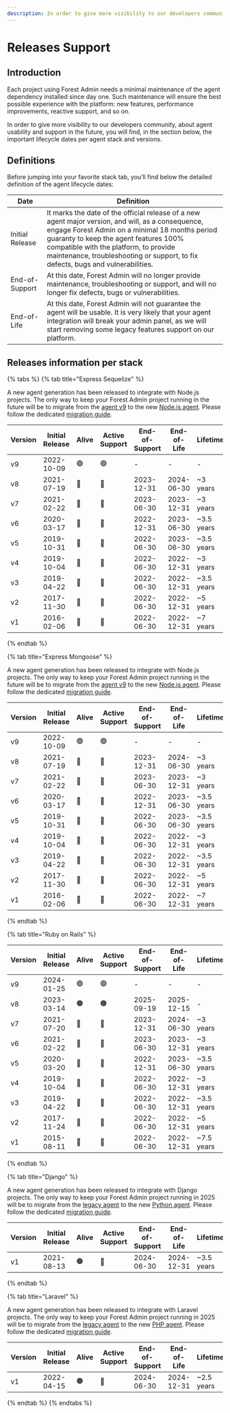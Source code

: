 ```yaml
---
description: In order to give more visibility to our developers community, about agent usability and support in the future, you will find, in this page, the important lifecycle dates per agent stack and versions.
---
```


# Releases Support

## Introduction

Each project using Forest Admin needs a minimal maintenance of the agent dependency installed since day one.
Such maintenance will ensure the best possible experience with the platform: new features, performance improvements, reactive support, and so on.

In order to give more visibility to our developers community, about agent usability and support in the future, you will find, in the section below, the important lifecycle dates per agent stack and versions.

## Definitions

Before jumping into your favorite stack tab, you’ll find below the detailed definition of the agent lifecycle dates:

| Date            | Definition                                                                                                                                                                                                                                                                                                                 |
| --------------- | -------------------------------------------------------------------------------------------------------------------------------------------------------------------------------------------------------------------------------------------------------------------------------------------------------------------------- |
| Initial Release | It marks the date of the official release of a new agent major version, and will, as a consequence, engage Forest Admin on a minimal 18 months period guaranty to keep the agent features 100% compatible with the platform, to provide maintenance, troubleshooting or support, to fix defects, bugs and vulnerabilities. |
| End-of-Support  | At this date, Forest Admin will no longer provide maintenance, troubleshooting or support, and will no longer fix defects, bugs or vulnerabilities.                                                                                                                                                                        |
| End-of-Life     | At this date, Forest Admin will not guarantee the agent will be usable. It is very likely that your agent integration will break your admin panel, as we will start removing some legacy features support on our platform.                                                                                                 |

## Releases information per stack

{% tabs %}
{% tab title="Express Sequelize" %}

A new agent generation has been released to integrate with Node.js projects.
The only way to keep your Forest Admin project running in the future will be to migrate from the [agent v9](https://github.com/ForestAdmin/forest-express-sequelize) to the new [Node.js agent](https://github.com/ForestAdmin/agent-nodejs).
Please follow the dedicated [migration guide](https://docs.forestadmin.com/developer-guide-agents-nodejs/getting-started/migrating).

| Version | Initial Release | Alive | Active Support | End-of-Support | End-of-Life | Lifetime   |
| ------- | --------------- | ----- | -------------- | -------------- | ----------- | ---------- |
| v9      | 2022-10-09      | 🟢    | 🟢             | -              | -           | -          |
| v8      | 2021-07-19      | 🔴    | 🔴             | 2023-12-31     | 2024-06-30  | ~3 years   |
| v7      | 2021-02-22      | 🔴    | 🔴             | 2023-06-30     | 2023-12-31  | ~3 years   |
| v6      | 2020-03-17      | 🔴    | 🔴             | 2022-12-31     | 2023-06-30  | ~3.5 years |
| v5      | 2019-10-31      | 🔴    | 🔴             | 2022-06-30     | 2023-06-30  | ~3.5 years |
| v4      | 2019-10-04      | 🔴    | 🔴             | 2022-06-30     | 2022-12-31  | ~3 years   |
| v3      | 2019-04-22      | 🔴    | 🔴             | 2022-06-30     | 2022-12-31  | ~3.5 years |
| v2      | 2017-11-30      | 🔴    | 🔴             | 2022-06-30     | 2022-12-31  | ~5 years   |
| v1      | 2016-02-06      | 🔴    | 🔴             | 2022-06-30     | 2022-12-31  | ~7 years   |

{% endtab %}

{% tab title="Express Mongoose" %}

A new agent generation has been released to integrate with Node.js projects.
The only way to keep your Forest Admin project running in the future will be to migrate from the [agent v9](https://github.com/ForestAdmin/forest-express-mongoose) to the new [Node.js agent](https://github.com/ForestAdmin/agent-nodejs).
Please follow the dedicated [migration guide](https://docs.forestadmin.com/developer-guide-agents-nodejs/getting-started/migrating).

| Version | Initial Release | Alive | Active Support | End-of-Support | End-of-Life | Lifetime   |
| ------- | --------------- | ----- | -------------- | -------------- | ----------- | ---------- |
| v9      | 2022-10-09      | 🟢    | 🟢             | -              | -           | -          |
| v8      | 2021-07-19      | 🔴    | 🔴             | 2023-12-31     | 2024-06-30  | ~3 years   |
| v7      | 2021-02-22      | 🔴    | 🔴             | 2023-06-30     | 2023-12-31  | ~3 years   |
| v6      | 2020-03-17      | 🔴    | 🔴             | 2022-12-31     | 2023-06-30  | ~3.5 years |
| v5      | 2019-10-31      | 🔴    | 🔴             | 2022-06-30     | 2023-06-30  | ~3.5 years |
| v4      | 2019-10-04      | 🔴    | 🔴             | 2022-06-30     | 2022-12-31  | ~3 years   |
| v3      | 2019-04-22      | 🔴    | 🔴             | 2022-06-30     | 2022-12-31  | ~3.5 years |
| v2      | 2017-11-30      | 🔴    | 🔴             | 2022-06-30     | 2022-12-31  | ~5 years   |
| v1      | 2016-02-06      | 🔴    | 🔴             | 2022-06-30     | 2022-12-31  | ~7 years   |

{% endtab %}

{% tab title="Ruby on Rails" %}

| Version | Initial Release | Alive | Active Support | End-of-Support | End-of-Life | Lifetime   |
| ------- | --------------- | ----- | -------------- | -------------- | ----------- | ---------- |
| v9      | 2024-01-25      | 🟢    | 🟢             | -              | -           | -          |
| v8      | 2023-03-14      | 🟠    | 🟠             | 2025-09-19     | 2025-12-15  | -          |
| v7      | 2021-07-20      | 🔴    | 🔴             | 2023-12-31     | 2024-06-30  | ~3 years   |
| v6      | 2021-02-22      | 🔴    | 🔴             | 2023-06-30     | 2023-12-31  | ~3 years   |
| v5      | 2020-03-20      | 🔴    | 🔴             | 2022-12-31     | 2023-06-30  | ~3.5 years |
| v4      | 2019-10-04      | 🔴    | 🔴             | 2022-06-30     | 2022-12-31  | ~3 years   |
| v3      | 2019-04-22      | 🔴    | 🔴             | 2022-06-30     | 2022-12-31  | ~3.5 years |
| v2      | 2017-11-24      | 🔴    | 🔴             | 2022-06-30     | 2022-12-31  | ~5 years   |
| v1      | 2015-08-11      | 🔴    | 🔴             | 2022-06-30     | 2022-12-31  | ~7.5 years |

{% endtab %}

{% tab title="Django" %}

A new agent generation has been released to integrate with Django projects.
The only way to keep your Forest Admin project running in 2025 will be to migrate from the [legacy agent](https://github.com/ForestAdmin/django-forestadmin) to the new [Python agent](https://github.com/ForestAdmin/agent-python).
Please follow the dedicated [migration guide](https://docs.forestadmin.com/developer-guide-agents-python/getting-started/migrating).

| Version | Initial Release | Alive | Active Support | End-of-Support | End-of-Life | Lifetime   |
| ------- | --------------- | ----- | -------------- | -------------- | ----------- | ---------- |
| v1      | 2021-08-13      | 🟠    | 🔴             | 2024-06-30     | 2024-12-31  | ~3.5 years |

{% endtab %}

{% tab title="Laravel" %}

A new agent generation has been released to integrate with Laravel projects.
The only way to keep your Forest Admin project running in 2025 will be to migrate from the [legacy agent](https://github.com/ForestAdmin/laravel-forestadmin) to the new [PHP agent](https://github.com/ForestAdmin/agent-php).
Please follow the dedicated [migration guide](https://docs.forestadmin.com/developer-guide-agents-php/getting-started/migrating).

| Version | Initial Release | Alive | Active Support | End-of-Support | End-of-Life | Lifetime   |
| ------- | --------------- | ----- | -------------- | -------------- | ----------- | ---------- |
| v1      | 2022-04-15      | 🟠    | 🔴             | 2024-06-30     | 2024-12-31  | ~2.5 years |

{% endtab %}
{% endtabs %}

